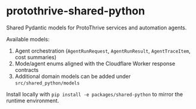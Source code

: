 # protothrive-shared-python

Shared Pydantic models for ProtoThrive services and automation agents.

Available models:

1. Agent orchestration (`AgentRunRequest`, `AgentRunResult`, `AgentTraceItem`, cost summaries)
2. Mode/agent enums aligned with the Cloudflare Worker response contracts
3. Additional domain models can be added under `src/shared_python/models`

Install locally with `pip install -e packages/shared-python` to mirror the runtime environment.
